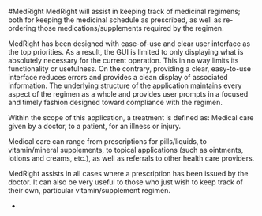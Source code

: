 #MedRight
MedRight will assist in keeping track of medicinal regimens; both for keeping the medicinal schedule as
prescribed, as well as re-ordering those medications/supplements required by the regimen.

MedRight has been designed with ease-of-use and clear user interface as the top priorities. As a result, the GUI is
 limited to only displaying what is absolutely necessary for the current operation. This in no way limits its
 functionality or usefulness. On the contrary, providing a clear, easy-to-use interface reduces errors and provides a
 clean display of associated information. The underlying structure of the application maintains every aspect of the
 regimen as a whole and provides user prompts in a focused and timely fashion designed toward compliance with the
 regimen.

Within the scope of this application, a treatment is defined as:
 Medical care given by a doctor, to a patient, for an illness or injury.

Medical care can range from prescriptions for pills/liquids, to vitamin/mineral supplements, to topical
 applications (such as ointments, lotions and creams, etc.), as well as referrals to other health care providers.

MedRight assists in all cases where a prescription has been issued by the doctor. It can also be very useful to those
 who just wish to keep track of their own, particular vitamin/supplement regimen.
 
*
